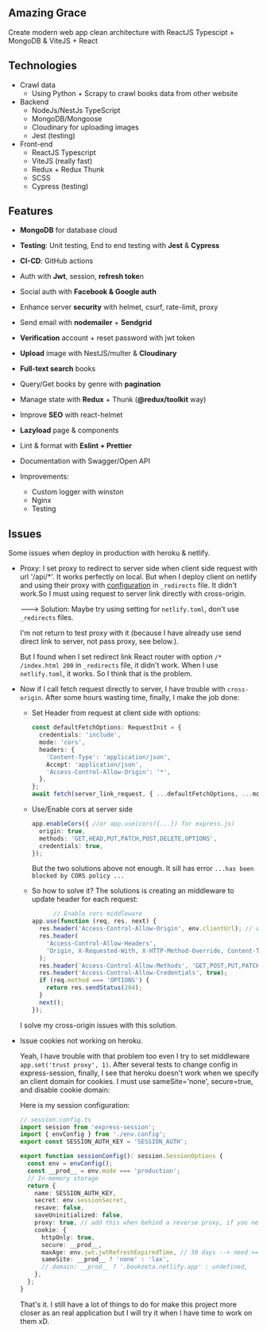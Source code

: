 ## Amazing Grace
Create modern web app clean architecture with ReactJS Typescipt + MongoDB & ViteJS + React



## Technologies
- Crawl data
  - Using Python + Scrapy to crawl books data from other website
- Backend
  - NodeJs/NestJs TypeScript
  - MongoDB/Mongoose
  - Cloudinary for uploading images
  - Jest (testing)
- Front-end
  - ReactJS Typescript
  - ViteJS (really fast)
  - Redux + Redux Thunk
  - SCSS
  - Cypress (testing)

## Features
- **MongoDB** for database cloud
- **Testing**: Unit testing, End to end testing with **Jest** & **Cypress**
- **CI-CD**: GitHub actions
- Auth with **Jwt**, session, **refresh toke**n
- Social auth with **Facebook & Google auth**
- Enhance server **security** with helmet, csurf, rate-limit, proxy
- Send email with **nodemailer** + **Sendgrid**
- **Verification** account + reset password with jwt token
- **Upload** image with NestJS/multer & **Cloudinary**
- **Full-text search** books
- Query/Get books by genre with **pagination**
- Manage state with **Redux** + Thunk (**@redux/toolkit** way)
- Improve **SEO** with react-helmet
- **Lazyload** page & components
- Lint & format with **Eslint + Prettier**
- Documentation with Swagger/Open API

- Improvements:
  - Custom logger with winston
  - Nginx
  - Testing

## Issues

Some issues when deploy in production with heroku & netlify. 
  - Proxy: I set proxy to redirect to server side when client side request with url '/api/*'. It works perfectly on local. But when I deploy client on netlify and using their proxy with [configuration](https://docs.netlify.com/routing/redirects/) in `_redirects` file. It didn't work.So I must using request to server link directly with cross-origin. 
    
    ---> Solution: Maybe try using setting for `netlify.toml`, don't use `_redirects` files. 
    
    I'm not return to test proxy with it (because I have already use send direct link to server, not pass proxy, see below.). 
    
    But I found when I set redirect link React router with option `/* /index.html 200` in `_redirects` file, it didn't work. When I use `netlify.toml`, it works. So I think that is the problem.


  - Now if I call fetch request directly to server, I have trouble with `cross-origin`. After some hours wasting time, finally, I make the job done:
    - Set Header from request at client side with options: 

      ```ts
      const defaultFetchOptions: RequestInit = {
        credentials: 'include',
        mode: 'cors',
        headers: {
          'Content-Type': 'application/json',
          Accept: 'application/json',
          'Access-Control-Allow-Origin': '*',
        },
      };
      await fetch(server_link_request, { ...defaultFetchOptions, ...morOptions });

      ```

    - Use/Enable cors at server side
      ```ts
      app.enableCors({ //or app.use(cors({...}) for express.js)
        origin: true,
        methods: 'GET,HEAD,PUT,PATCH,POST,DELETE,OPTIONS',
        credentials: true,
      });

      ```

      But the two solutions above not enough. It sill has error `...has been blocked by CORS policy ...`


    - So how to solve it? The solutions is creating an middleware to update header for each request:

      ```ts
         	// Enable cors middleware
      app.use(function (req, res, next) {
        res.header('Access-Control-Allow-Origin', env.clientUrl); // update to match the domain you will make the request from
        res.header(
          'Access-Control-Allow-Headers',
          'Origin, X-Requested-With, X-HTTP-Method-Override, Content-Type, Accept',
        );
        res.header('Access-Control-Allow-Methods', 'GET,POST,PUT,PATCH,DELETE, OPTIONS');
        res.header('Access-Control-Allow-Credentials', true);
        if (req.method === 'OPTIONS') {
          return res.sendStatus(204);
        }
        next();
      });
      ```

    I solve my cross-origin issues with this solution.

  - Issue cookies not working on heroku.

    Yeah, I have trouble with that problem too even I try to set middleware `app.set('trust proxy', 1)`. After several tests to change config in express-session, finally, I see that heroku doesn't work when we specify an client domain for cookies. I must use sameSite='none', secure=true, and disable cookie domain:

    Here is my session configuration:
    ```ts
    // session.config.ts 
    import session from 'express-session';
    import { envConfig } from './env.config';
    export const SESSION_AUTH_KEY = 'SESSION_AUTH';

    export function sessionConfig(): session.SessionOptions {
      const env = envConfig();
      const __prod__ = env.mode === 'production';
      // In-memory storage
      return {
        name: SESSION_AUTH_KEY,
        secret: env.sessionSecret,
        resave: false,
        saveUninitialized: false,
        proxy: true, // add this when behind a reverse proxy, if you need secure cookies
        cookie: {
          httpOnly: true,
          secure: __prod__,
          maxAge: env.jwt.jwtRefreshExpiredTime, // 30 days --> need >= max of alive time of refresh token
          sameSite: __prod__ ? 'none' : 'lax',
          // domain: __prod__ ? '.bookzeta.netlify.app' : undefined,
        },
      };
    }

    ```

    That's it. I still have a lot of things to do for make this project more  closer as an real application but I will try it when I have time to work on them  xD.


